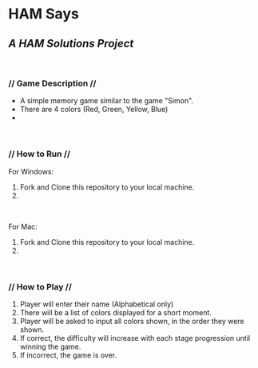 # HAM Says
## *A HAM Solutions Project*

<br />

### // Game Description // 
- A simple memory game similar to the game "Simon". 
- There are 4 colors (Red, Green, Yellow, Blue)
- 

<br />

### // How to Run // 
For Windows:
1. Fork and Clone this repository to your local machine. 
2. 

<br />

For Mac:
1. Fork and Clone this repository to your local machine.
2. 

<br />

### // How to Play // 
1. Player will enter their name (Alphabetical only)
2. There will be a list of colors displayed for a short moment.
3. Player will be asked to input all colors shown, in the order they were shown. 
4. If correct, the difficulty will increase with each stage progression until winning the game.
5. If incorrect, the game is over. 
